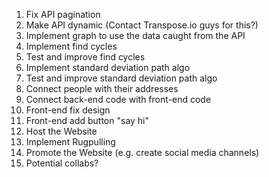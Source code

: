 1. Fix API pagination
2. Make API dynamic (Contact Transpose.io guys for this?)
3. Implement graph to use the data caught from the API
4. Implement find cycles 
5. Test and improve find cycles 
6. Implement standard deviation path algo
7. Test and improve standard deviation path algo
8. Connect people with their addresses
9. Connect back-end code with front-end code
10. Front-end fix design
11. Front-end add button "say hi"
12. Host the Website
13. Implement Rugpulling
14. Promote the Website (e.g. create social media channels)
15. Potential collabs?
